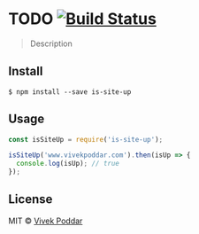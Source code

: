 # TODO [![Build Status](TODO)](TODO)

> Description


## Install

```
$ npm install --save is-site-up
```


## Usage

```js
const isSiteUp = require('is-site-up');

isSiteUp('www.vivekpoddar.com').then(isUp => {
  console.log(isUp); // true
});
```

## License

MIT © [Vivek Poddar](www.vivekpoddar.com)
